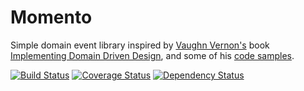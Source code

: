Momento
=========

Simple domain event library inspired by [Vaughn Vernon's](https://vaughnvernon.co)
book [Implementing Domain Driven Design](http://www.informit.com/store/implementing-domain-driven-design-9780321834577),
and some of his [code samples](https://github.com/VaughnVernon).

[![Build Status](https://travis-ci.org/texdc/Momento.png?branch=master)](https://travis-ci.org/texdc/Momento)
[![Coverage Status](https://coveralls.io/repos/texdc/Momento/badge.png?branch=master)](https://coveralls.io/r/texdc/Momento)
[![Dependency Status](https://www.versioneye.com/user/projects/52e32811ec137546cb0000de/badge.png)](https://www.versioneye.com/user/projects/52e32811ec137546cb0000de)
